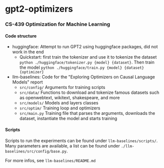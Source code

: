 # gpt2-optimizers
### CS-439 Optimization for Machine Learning

#### Code structure
- huggingface: Attempt to run GPT2 using huggingface packages, did not work in the end
  - Quickstart: first train the tokenizer and use it to tokenize the dataset `python ./huggingface/tokenizer.py {model} {dataset}`. Then train the model `python ./huggingface/train.py {model} {dataset} {optimizer}`
- llm-baselines: Code for the "Exploring Optimizers on Causal Language Models" report
  - `src/config/` Arguments for training scripts
  - `src/data/` Functions to download and tokenize famous datasets such as openwebtext, wikitext, shakespeare, and more
  - `src/models/` Models and layers classes
  - `src/optim/` Training loop and optimizers
  - `src/main.py` Training file that parses the arguments, downloads the dataset, instantiate the model and starts training 


#### Scripts
Scripts to run the experiments can be found under `llm-baselines/scripts/`. Many parameters are available, a list can be found under `./llm-baselines/src/config/base.py`.


For more infos, see `llm-baselines/README.md`

